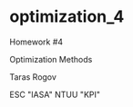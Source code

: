 optimization_4
=====================
Homework #4

Optimization Methods

Taras Rogov

ESC "IASA" NTUU "KPI"
